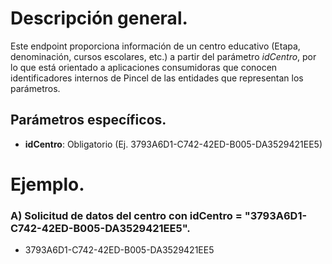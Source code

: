 # Descripción general.

Este endpoint proporciona información de un centro educativo (Etapa, denominación, cursos escolares, etc.) a partir del parámetro *idCentro*, por lo que está orientado a aplicaciones consumidoras que conocen identificadores internos de Pincel de las entidades que representan los parámetros.

## Parámetros específicos.

* **idCentro**: Obligatorio (Ej. 3793A6D1-C742-42ED-B005-DA3529421EE5)

# Ejemplo.
### A) Solicitud de datos del centro con idCentro = "3793A6D1-C742-42ED-B005-DA3529421EE5".
* 3793A6D1-C742-42ED-B005-DA3529421EE5
